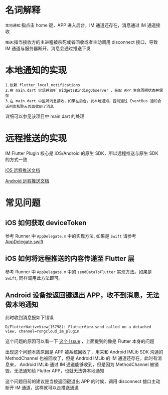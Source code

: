 # 名词解释

`本地通知`:指点击 home 键，APP 进入后台，IM 通道还存在，消息通过 IM 通道接收

`推送`:指当接收方的主进程被杀死或者回收或者主动调用 disconnect 接口，导致 IM 通道与服务器断开，消息会通过推送下发

# 本地通知的实现

```
1.依赖 flutter_local_notifications
2.在 main.dart 实现并监听 WidgetsBindingObserver ，获取 APP 生命周期状态并保存
3.在 main.dart 中监听消息接收，如果在后台，发本地通知，否则通过 EventBus 通知会话列表和聊天页面收到了消息
```
详细可以参见该项目中 main.dart 的处理

# 远程推送的实现

IM Flutter Plugin 核心是 iOS/Android 的原生 SDK，所以远程推送与原生 SDK 的方式一致

[iOS 远程推送文档](https://www.rongcloud.cn/docs/ios_push.html)

[Android 远程推送文档](https://www.rongcloud.cn/docs/android_push.html)

# 常见问题

## iOS 如何获取 deviceToken

参考 Runner 中 `AppDelegate.m` 中的实现方法, 如果是 `Swift` 请参考 [AppDelegate.swift](./AppDelegate.swift) 

## iOS 如何将远程推送的内容传递至 Flutter 层

参考 Runner 中 `AppDelegate.m` 中的 `sendDataToFlutter` 实现方法。如果是 `Swift`, 同样调用此方法即可。

## Android 设备按返回键退出 APP，收不到消息，无法做本地通知

此时收到消息报如下错误 

```
D/FlutterNativeView(15798): FlutterView.send called on a detached view, channel=rongcloud_im_plugin
```

这个问题的原因可以看一下 [这个 Issue](https://github.com/flutter/flutter/issues/31734) ，上面提到的像是 Flutter 本身的问题

出现这个问题本质原因是 APP 被系统回收了，用来和 Android IMLib SDK 沟通的 MethodChannel 也被回收了，但是 Android IMLib 的 IM 通道还存在，此时有消息来， Android IMLib 通过 IM 通道能够收到，但是因为 MethodChannel 被销毁，无法通知给 Flutter APP，也就无法弹本地通知

这个问题目前的建议是当按返回键退出 APP 的时候，调用 disconnect 接口主动断开 IM 通道，这样就可以走推送通道